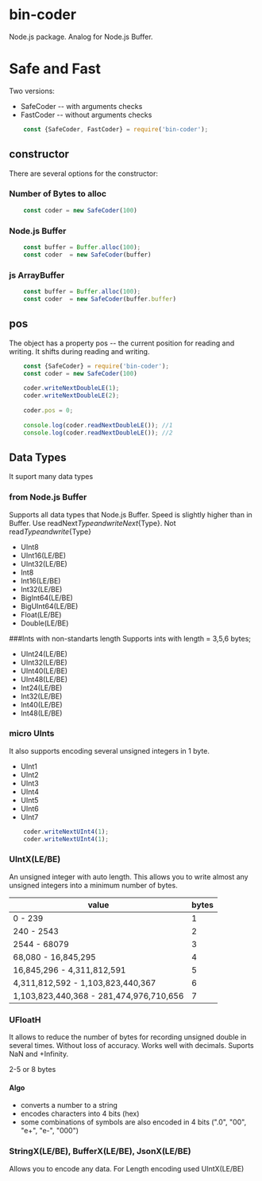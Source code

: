 # bin-coder
Node.js package. Analog for Node.js Buffer.

# Safe and Fast
Two versions:
* SafeCoder -- with arguments checks
* FastCoder -- without arguments checks

```js
	const {SafeCoder, FastCoder} = require('bin-coder');
```
## constructor
There are several options for the constructor:

### Number of Bytes to alloc
```js
	const coder = new SafeCoder(100)
```

### Node.js Buffer
```js
	const buffer = Buffer.alloc(100);
	const coder  = new SafeCoder(buffer)
```

### js ArrayBuffer
```js
	const buffer = Buffer.alloc(100);
	const coder  = new SafeCoder(buffer.buffer)
```

## pos
The object has a property pos -- the current position for reading and writing. It shifts during reading and writing.

```js
	const {SafeCoder} = require('bin-coder');
	const coder = new SafeCoder(100)
	
	coder.writeNextDoubleLE(1);
	coder.writeNextDoubleLE(2);
	
	coder.pos = 0;
	
	console.log(coder.readNextDoubleLE()); //1
	console.log(coder.readNextDoubleLE()); //2	
```

## Data Types
It suport many data types

### from Node.js Buffer
Supports all data types that Node.js Buffer. 
Speed is slightly higher than in Buffer.
Use readNext${Type} and writeNext${Type}. Not read${Type} and write${Type} 

* UInt8
* UInt16(LE/BE)
* UInt32(LE/BE)
* Int8
* Int16(LE/BE)
* Int32(LE/BE)
* BigInt64(LE/BE)
* BigUInt64(LE/BE)
* Float(LE/BE)
* Double(LE/BE)

###Ints with non-standarts length
Supports ints with length = 3,5,6 bytes;

* UInt24(LE/BE)
* UInt32(LE/BE)
* UInt40(LE/BE)
* UInt48(LE/BE)
* Int24(LE/BE)
* Int32(LE/BE)
* Int40(LE/BE)
* Int48(LE/BE)

### micro UInts
It also supports encoding several unsigned integers in 1 byte.

* UInt1
* UInt2
* UInt3
* UInt4
* UInt5
* UInt6
* UInt7

```js
	coder.writeNextUInt4(1);
	coder.writeNextUInt4(1);
```

### UIntX(LE/BE)
An unsigned integer with auto length. 
This allows you to write almost any unsigned integers into a minimum number of bytes.

| value | bytes |
|----------|----------|
| 0 - 239          							| 1 |
| 240 - 2543       							| 2 |
| 2544 - 68079                    			| 3 |
| 68,080 - 16,845,295             			| 4 |
| 16,845,296 - 4,311,812,591       			| 5 |
| 4,311,812,592 - 1,103,823,440,367     	| 6 |
| 1,103,823,440,368 - 281,474,976,710,656 	| 7 |
  
### UFloatH
It allows to reduce the number of bytes for recording unsigned double in several times.
Without loss of accuracy. Works well with decimals. Suports NaN and +Infinity.

2-5 or 8 bytes

#### Algo
* converts a number to a string
* encodes characters into 4 bits (hex)
* some combinations of symbols are also encoded in 4 bits (".0", "00", "e+", "e-", "000")

### StringX(LE/BE), BufferX(LE/BE), JsonX(LE/BE) 
Allows you to encode any data. For Length encoding used UIntX(LE/BE)